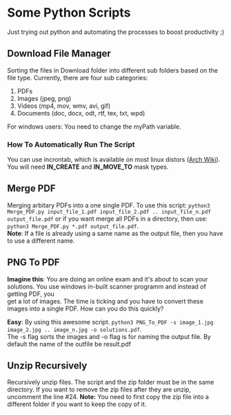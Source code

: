 # Some Python Scripts

Just trying out python and automating the processes to boost productivity ;)

## Download File Manager
Sorting the files in Download folder into different sub folders based on the file type. Currently, there are four sub categories:    
1. PDFs 
2. Images (jpeg, png)
3. Videos (mp4, mov, wmv, avi, gif)
4. Documents (doc, docx, odt, rtf, tex, txt, wpd)  

For windows users: You need to change the myPath variable.



### How To Automatically Run The Script
You can use incrontab, which is available on most linux distors ([Arch Wiki](https://wiki.archlinux.org/title/Incron)). You will need **IN_CREATE** and **IN_MOVE_TO**  mask types. 

## Merge PDF
Merging arbitary PDFs into a one single PDF. To use this script: `python3 Merge_PDF.py input_file_1.pdf input_file_2.pdf .. input_file_n.pdf output_file.pdf` or if you want merge all PDFs in a directory, then use: `python3 Merge_PDF.py *.pdf output_file.pdf`.  
**Note**: If a file is already using a same name as the output file, then you have to use a different name. 

## PNG To PDF
**Imagine this**: You are doing an online exam and it's about to scan your solutions. You use windows in-built scanner programm and instead of getting PDF, you  
get a lot of images. The time is ticking and you have to convert these images into a single PDF. How can you do this quickly?   

**Easy**: By using this awesome script. `python3 PNG_To_PDF -s image_1.jpg image_2.jpg .. image_n.jpg -o solutions.pdf`.    
The -s flag sorts the images and -o flag is for naming the output file. By default the name of the outfile be result.pdf

## Unzip Recursively
Recursively unzip files. The script and the zip folder must be in the same directory. If you want to remove the zip files after they are unzip, uncomment the line $\#24$. **Note:** You need to first copy the zip file into a different folder if you want to keep the copy of it.